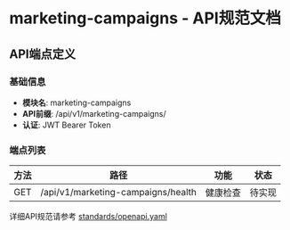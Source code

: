 # marketing-campaigns - API规范文档

## API端点定义

### 基础信息
- **模块名**: marketing-campaigns
- **API前缀**: /api/v1/marketing-campaigns/
- **认证**: JWT Bearer Token

### 端点列表

| 方法 | 路径 | 功能 | 状态 |
|------|------|------|------|
| GET | /api/v1/marketing-campaigns/health | 健康检查 | 待实现 |

详细API规范请参考 [standards/openapi.yaml](../../standards/openapi.yaml)
